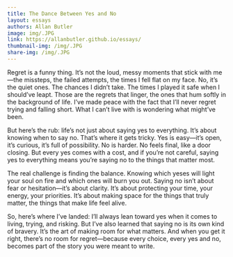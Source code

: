 ```yaml
---
title: The Dance Between Yes and No
layout: essays
authors: Allan Butler
image: img/.JPG
link: https://allanbutler.github.io/essays/
thumbnail-img: /img/.JPG
share-img: /img/.JPG
---
```


Regret is a funny thing. It’s not the loud, messy moments that stick with me—the missteps, the failed attempts, the times I fell flat on my face. No, it’s the quiet ones. The chances I didn’t take. The times I played it safe when I should’ve leapt. Those are the regrets that linger, the ones that hum softly in the background of life. I’ve made peace with the fact that I’ll never regret trying and falling short. What I can’t live with is wondering what might’ve been.

But here’s the rub: life’s not just about saying yes to everything. It’s about knowing when to say no. That’s where it gets tricky. Yes is easy—it’s open, it’s curious, it’s full of possibility. No is harder. No feels final, like a door closing. But every yes comes with a cost, and if you’re not careful, saying yes to everything means you’re saying no to the things that matter most.

The real challenge is finding the balance. Knowing which yeses will light your soul on fire and which ones will burn you out. Saying no isn’t about fear or hesitation—it’s about clarity. It’s about protecting your time, your energy, your priorities. It’s about making space for the things that truly matter, the things that make life feel alive.

So, here’s where I’ve landed: I’ll always lean toward yes when it comes to living, trying, and risking. But I’ve also learned that saying no is its own kind of bravery. It’s the art of making room for what matters. And when you get it right, there’s no room for regret—because every choice, every yes and no, becomes part of the story you were meant to write.
